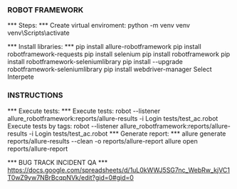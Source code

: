 ### ROBOT FRAMEWORK ###
*** Steps: ***
Create virtual enviroment:
python -m venv venv
venv\Scripts\activate

*** Install libraries: ***
pip install allure-robotframework
pip install robotframework-requests
pip install selenium
pip install robotframework
pip install robotframework-seleniumlibrary
pip install --upgrade robotframework-seleniumlibrary
pip install webdriver-manager
Select Interpete

 ### INSTRUCTIONS ###
*** Execute tests: ***
Execute tests: robot --listener allure_robotframework:reports/allure-results -i Login tests/test_ac.robot
Execute tests by tags: robot --listener allure_robotframework:reports/allure-results -i Login tests/test_ac.robot
*** Generate report: ***
allure generate reports/allure-results --clean -o reports/allure-report
allure open reports/allure-report

*** BUG TRACK INCIDENT QA ***
https://docs.google.com/spreadsheets/d/1uL0kWWJ5SG7nc_WebRw_kjVC1T0wZ9yw7NBrBcqpNVk/edit?gid=0#gid=0



